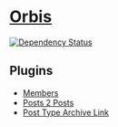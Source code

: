# [Orbis](https://www.pronamic.eu/themes/orbis-3/)

[![Dependency Status](https://www.versioneye.com/user/projects/534813aefe0d0708960002b4/badge.png)](https://www.versioneye.com/user/projects/534813aefe0d0708960002b4)

## Plugins

*	[Members](https://wordpress.org/plugins/members/)
*	[Posts 2 Posts](https://wordpress.org/plugins/posts-to-posts/)
*	[Post Type Archive Link](https://wordpress.org/plugins/post-type-archive-links/)
